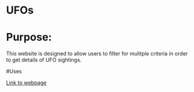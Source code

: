 # UFOs

# Purpose:
This website is designed to allow users to filter for mulitple criteria in order to get details of UFO sightings. 

#Uses




[Link to webpage](https://jaycecox.github.io/UFOs/)
